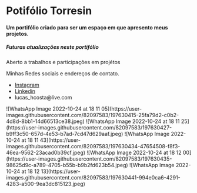 <H1>Potifólio Torresin</H1>
<h4>Um portifólio criado para ser um espaço em que apresento meus projetos.</h4>
<h5>Futuras atualizações neste portifólio</h5>
<p>Aberto a trabalhos e participações em projétos</p>
Minhas Redes sociais e endereços de contato.
<ul>
<li><a href='https://www.instagram.com/lucas_torresin/'>Instagram</a></li>
<li><a href='https://www.linkedin.com/in/lucas-torresin-0052b9207/'>Linkedin</a></li>
<li>lucas_hcosta@live.com</li>
</ul>
![WhatsApp Image 2022-10-24 at 18 11 05](https://user-images.githubusercontent.com/82097583/197630415-25fa79d2-c0b2-4d8d-8bb1-14d66513ce38.jpeg)
![WhatsApp Image 2022-10-24 at 18 11 25](https://user-images.githubusercontent.com/82097583/197630427-b9ff3c50-657d-4e53-b7ad-7cd47d629aaf.jpeg)
![WhatsApp Image 2022-10-24 at 18 11 43](https://user-images.githubusercontent.com/82097583/197630434-47654508-f8f3-46ea-9562-23acad0b39cf.jpeg)
![WhatsApp Image 2022-10-24 at 18 12 00](https://user-images.githubusercontent.com/82097583/197630435-98625d9c-a789-4705-b55b-b9b2fd623b54.jpeg)
![WhatsApp Image 2022-10-24 at 18 12 13](https://user-images.githubusercontent.com/82097583/197630441-994e0ca6-4291-4283-a500-9ea3dc815123.jpeg)
